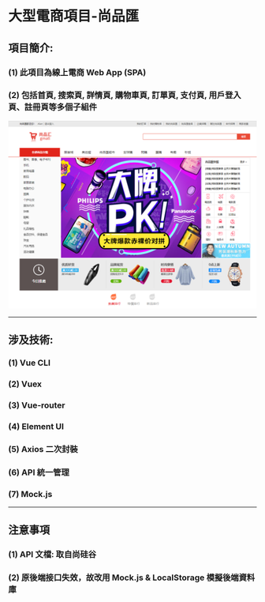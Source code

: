 # 大型電商項目-尚品匯

## 項目簡介:

### (1) 此項目為線上電商 Web App (SPA)

### (2) 包括首頁, 搜索頁, 詳情頁, 購物車頁, 訂單頁, 支付頁, 用戶登入頁、註冊頁等多個子組件

![GITHUB](README-demo.png)

---

## 涉及技術:

### (1) Vue CLI

### (2) Vuex

### (3) Vue-router

### (4) Element UI

### (5) Axios 二次封裝

### (6) API 統一管理

### (7) Mock.js

---

## 注意事項

### (1) API 文檔: 取自尚硅谷

### (2) 原後端接口失效，故改用 Mock.js & LocalStorage 模擬後端資料庫
